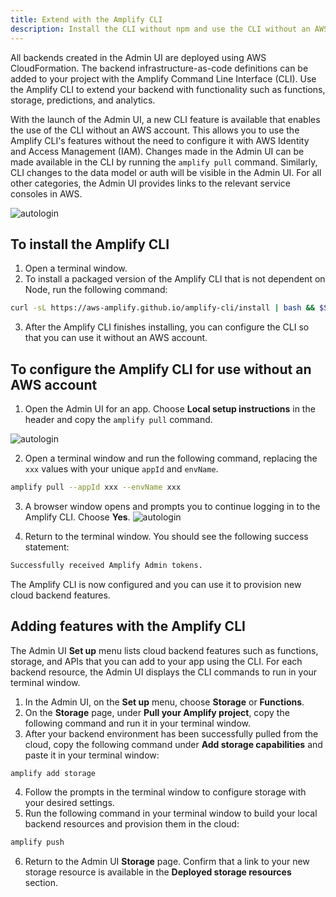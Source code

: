 ```yaml
---
title: Extend with the Amplify CLI
description: Install the CLI without npm and use the CLI without an AWS account
---
```


All backends created in the Admin UI are deployed using AWS CloudFormation. The backend infrastructure-as-code definitions can be added to your project with the Amplify Command Line Interface (CLI). Use the Amplify CLI to extend your backend with functionality such as functions, storage, predictions, and analytics. 

With the launch of the Admin UI, a new CLI feature is available that enables the use of the CLI without an AWS account. This allows you to use the Amplify CLI's features without the need to configure it with AWS Identity and Access Management (IAM). Changes made in the Admin UI can be made available in the CLI by running the `amplify pull` command. Similarly, CLI changes to the data model or auth will be visible in the Admin UI. For all other categories, the Admin UI provides links to the relevant service consoles in AWS.

![autologin](~/images/console/cli-autologin.gif)


## To install the Amplify CLI
1. Open a terminal window.
2. To install a packaged version of the Amplify CLI that is not dependent on Node, run the following command:
```bash
curl -sL https://aws-amplify.github.io/amplify-cli/install | bash && $SHELL
```
3. After the Amplify CLI finishes installing, you can configure the CLI so that you can use it without an AWS account.

## To configure the Amplify CLI for use without an AWS account

1. Open the Admin UI for an app. Choose **Local setup instructions** in the header and copy the `amplify pull` command.

![autologin](~/images/console/cli-pull.png)

2. Open a terminal window and run the following command, replacing the `xxx` values with your unique `appId` and `envName`. 
```bash
amplify pull --appId xxx --envName xxx
```
3. A browser window opens and prompts you to continue logging in to the Amplify CLI. Choose **Yes**. 
![autologin](~/images/console/cli-autologin.png)

4. Return to the terminal window. You should see the following success statement:
```bash
Successfully received Amplify Admin tokens.
```
The Amplify CLI is now configured and you can use it to provision new cloud backend features. 


## Adding features with the Amplify CLI

The Admin UI **Set up** menu lists cloud backend features such as functions, storage, and APIs that you can add to your app using the CLI. For each backend resource, the Admin UI displays the CLI commands to run in your terminal window. 


1. In the Admin UI, on the **Set up** menu, choose **Storage** or **Functions**.
2. On the **Storage** page, under **Pull your Amplify project**, copy the following command and run it in your terminal window. 
3. After your backend environment has been successfully pulled from the cloud, copy the following command under **Add storage capabilities** and paste it in your terminal window:
```bash
amplify add storage
```
4. Follow the prompts in the terminal window to configure storage with your desired settings.
5. Run the following command in your terminal window to build your local backend resources and provision them in the cloud:
```bash
amplify push
```
6. Return to the Admin UI **Storage** page. Confirm that a link to your new storage resource is available in the **Deployed storage resources** section.
